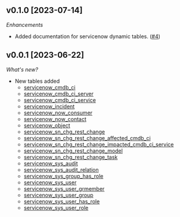 ## v0.1.0 [2023-07-14]

_Enhancements_

- Added documentation for servicenow dynamic tables. ([#4](https://github.com/turbot/steampipe-plugin-servicenow/pull/4))

## v0.0.1 [2023-06-22]

_What's new?_

- New tables added
  - [servicenow_cmdb_ci](https://hub.steampipe.io/plugins/turbot/servicenow/tables/servicenow_cmdb_ci)
  - [servicenow_cmdb_ci_server](https://hub.steampipe.io/plugins/turbot/servicenow/tables/servicenow_cmdb_ci_server)
  - [servicenow_cmdb_ci_service](https://hub.steampipe.io/plugins/turbot/servicenow/tables/servicenow_cmdb_ci_service)
  - [servicenow_incident](https://hub.steampipe.io/plugins/turbot/servicenow/tables/servicenow_incident)
  - [servicenow_now_consumer](https://hub.steampipe.io/plugins/turbot/servicenow/tables/servicenow_now_consumer)
  - [servicenow_now_contact](https://hub.steampipe.io/plugins/turbot/servicenow/tables/servicenow_now_contact)
  - [servicenow_object](https://hub.steampipe.io/plugins/turbot/servicenow/tables/servicenow_object)
  - [servicenow_sn_chg_rest_change](https://hub.steampipe.io/plugins/turbot/servicenow/tables/servicenow_sn_chg_rest_change)
  - [servicenow_sn_chg_rest_change_affected_cmdb_ci](https://hub.steampipe.io/plugins/turbot/servicenow/tables/servicenow_sn_chg_rest_change_affected_cmdb_ci)
  - [servicenow_sn_chg_rest_change_impacted_cmdb_ci_service](https://hub.steampipe.io/plugins/turbot/servicenow/tables/servicenow_sn_chg_rest_change_impacted_cmdb_ci_service)
  - [servicenow_sn_chg_rest_change_model](https://hub.steampipe.io/plugins/turbot/servicenow/tables/servicenow_sn_chg_rest_change_model)
  - [servicenow_sn_chg_rest_change_task](https://hub.steampipe.io/plugins/turbot/servicenow/tables/servicenow_sn_chg_rest_change_task)
  - [servicenow_sys_audit](https://hub.steampipe.io/plugins/turbot/servicenow/tables/servicenow_sys_audit)
  - [servicenow_sys_audit_relation](https://hub.steampipe.io/plugins/turbot/servicenow/tables/servicenow_sys_audit_relation)
  - [servicenow_sys_group_has_role](https://hub.steampipe.io/plugins/turbot/servicenow/tables/servicenow_sys_group_has_role)
  - [servicenow_sys_user](https://hub.steampipe.io/plugins/turbot/servicenow/tables/servicenow_sys_user)
  - [servicenow_sys_user_grmember](https://hub.steampipe.io/plugins/turbot/servicenow/tables/servicenow_sys_user_grmember)
  - [servicenow_sys_user_group](https://hub.steampipe.io/plugins/turbot/servicenow/tables/servicenow_sys_user_group)
  - [servicenow_sys_user_has_role](https://hub.steampipe.io/plugins/turbot/servicenow/tables/servicenow_sys_user_has_role)
  - [servicenow_sys_user_role](https://hub.steampipe.io/plugins/turbot/servicenow/tables/servicenow_sys_user_role)